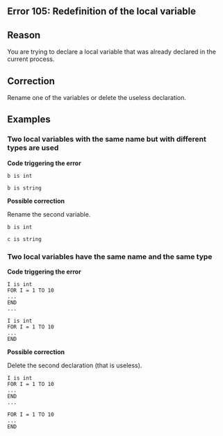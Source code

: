 
## Error 105: Redefinition of the local variable 
			



<a name="NOTE1"></a>
<a name="NOTE1_1"></a>


## Reason
<a name="reason_ELTTEXTE000099"></a>
You are trying to declare a local variable that was already declared in the current process.

<a name="NOTE2"></a>
<a name="NOTE2_1"></a>


## Correction
<a name="correction_ELTTEXTE000123"></a>
Rename one of the variables or delete the useless declaration.

<a name="NOTE3"></a>
<a name="NOTE3_1"></a>


## Examples
<a name="examples_ELTTEXTE000147"></a>


### Two local variables with the same name but with different types are used
<a name="two_local_variables_with_the_same_name_but_with_different_types_are_used_ELTPARAGRAPHE000025"></a>

**Code triggering the error** 


```wl
b is int
 
b is string
```




**Possible correction**

Rename the second variable.


```wl
b is int
 
c is string
```

<a name="NOTE3_2"></a>


### Two local variables have the same name and the same type
<a name="two_local_variables_have_the_same_name_and_the_same_type_ELTPARAGRAPHE000041"></a>

**Code triggering the error** 


```wl
I is int
FOR I = 1 TO 10
...
END
...
 
I is int
FOR I = 1 TO 10
...
END
```




**Possible correction**

Delete the second declaration (that is useless).


```wl
I is int
FOR I = 1 TO 10
...
END
...
 
FOR I = 1 TO 10
...
END
```



